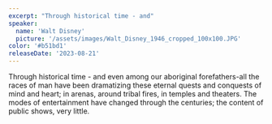 ```yaml
---
excerpt: "Through historical time - and"
speaker:
  name: 'Walt Disney'
  picture: '/assets/images/Walt_Disney_1946_cropped_100x100.JPG'
color: '#b51bd1'
releaseDate: '2023-08-21'
---
```

Through historical time - and even among our aboriginal forefathers-all the races of man have been dramatizing these eternal quests and conquests of mind and heart; in arenas, around tribal fires, in temples and theaters. The modes of entertainment have changed through the centuries; the content of public shows, very little.